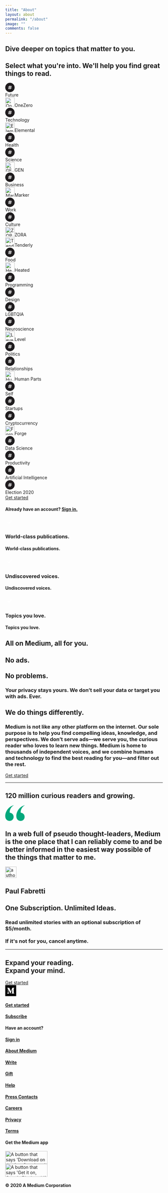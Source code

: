 ```yaml
---
title: "About"
layout: about
permalink: "/about"
image: ""
comments: false
---
```


<body cz-shortcut-listen="true">
   <div id="root">
      <div class="a b c">
         <div class="d e f g h i j k"></div>
         <script>document.domain = document.domain;</script>
         <div>
            <script>if (window.self !== window.top) window.location = "about:blank"</script>
         </div>
         <div class="t r u"></div>
         <div class="v w">
            <div class="x y z ab ac ae af r">
               <div class="v ap ch w cf">
                  <div class="kl" id="lo-homepage-hero-title">
                     <div class="ci cj u ck cl">
                        <h2 class="cm cn co cp cq cr cs ct cu cv cw cx aw">Dive deeper on topics that matter to you.</h2>
                     </div>
                  </div>
                  <div class="kl" id="lo-homepage-select-pubtopics-cta">
                     <h2 class="as cy cz da db dc dd de df dg dh di aw">
                        <div class="kl" id="lo-homepage-select-pubtopics-cta-text">Select what you're into. We'll help you find great things to read.</div>
                     </h2>
                  </div>
                  <div class="dj dk dl v w dm dn do">
                     <div class="as at dp dq dr ap ds dt du dv dw dx dy dz bg">
                        <div class="dt ea v eb">
                           <svg width="30" height="30" viewBox="0 0 30 30" fill="none">
                              <circle cx="15" cy="15" r="15" fill="#1E1B1D"></circle>
                              <path d="M10.78 21h1.73l.73-3.2h2.24l-.74 3.2h1.76l.72-3.2h3.3v-1.6H17.6l.54-2.4H21v-1.6h-2.5l.72-3.2h-1.73l-.73 3.2h-2.24l.74-3.2H13.5l-.73 3.2H9.5v1.6h2.93l-.56 2.4H9v1.6h2.52l-.74 3.2zm2.83-4.8l.54-2.4h2.24l-.54 2.4H13.6z" fill="#fff"></path>
                           </svg>
                        </div>
                        Future
                     </div>
                     <div class="as at dp dq dr ap ds dt du dv dw dx dy dz bg"><img alt="OneZero logo" class="v dt ec ed ea eb" src="https://miro.medium.com/fit/c/60/60/1*88Z0O0wD4KOrk6Y5EceZog.png" width="30" height="30">OneZero</div>
                     <div class="as at dp dq dr ap ds dt du dv dw dx dy dz bg">
                        <div class="dt ea v eb">
                           <svg width="30" height="30" viewBox="0 0 30 30" fill="none">
                              <circle cx="15" cy="15" r="15" fill="#1E1B1D"></circle>
                              <path d="M10.78 21h1.73l.73-3.2h2.24l-.74 3.2h1.76l.72-3.2h3.3v-1.6H17.6l.54-2.4H21v-1.6h-2.5l.72-3.2h-1.73l-.73 3.2h-2.24l.74-3.2H13.5l-.73 3.2H9.5v1.6h2.93l-.56 2.4H9v1.6h2.52l-.74 3.2zm2.83-4.8l.54-2.4h2.24l-.54 2.4H13.6z" fill="#fff"></path>
                           </svg>
                        </div>
                        Technology
                     </div>
                     <div class="as at dp dq dr ap ds dt du dv dw dx dy dz bg"><img alt="Elemental logo" class="v dt ec ed ea eb" src="https://miro.medium.com/fit/c/60/60/1*GhG8ZeoE0TGfCHwL9SCrfw.png" width="30" height="30">Elemental</div>
                     <div class="as at dp dq dr ap ds dt du dv dw dx dy dz bg">
                        <div class="dt ea v eb">
                           <svg width="30" height="30" viewBox="0 0 30 30" fill="none">
                              <circle cx="15" cy="15" r="15" fill="#1E1B1D"></circle>
                              <path d="M10.78 21h1.73l.73-3.2h2.24l-.74 3.2h1.76l.72-3.2h3.3v-1.6H17.6l.54-2.4H21v-1.6h-2.5l.72-3.2h-1.73l-.73 3.2h-2.24l.74-3.2H13.5l-.73 3.2H9.5v1.6h2.93l-.56 2.4H9v1.6h2.52l-.74 3.2zm2.83-4.8l.54-2.4h2.24l-.54 2.4H13.6z" fill="#fff"></path>
                           </svg>
                        </div>
                        Health
                     </div>
                     <div class="as at dp dq dr ap ds dt du dv dw dx dy dz bg">
                        <div class="dt ea v eb">
                           <svg width="30" height="30" viewBox="0 0 30 30" fill="none">
                              <circle cx="15" cy="15" r="15" fill="#1E1B1D"></circle>
                              <path d="M10.78 21h1.73l.73-3.2h2.24l-.74 3.2h1.76l.72-3.2h3.3v-1.6H17.6l.54-2.4H21v-1.6h-2.5l.72-3.2h-1.73l-.73 3.2h-2.24l.74-3.2H13.5l-.73 3.2H9.5v1.6h2.93l-.56 2.4H9v1.6h2.52l-.74 3.2zm2.83-4.8l.54-2.4h2.24l-.54 2.4H13.6z" fill="#fff"></path>
                           </svg>
                        </div>
                        Science
                     </div>
                     <div class="as at dp dq dr ap ds dt du dv dw dx dy dz bg"><img alt="GEN logo" class="v dt ec ed ea eb" src="https://miro.medium.com/fit/c/60/60/1*AQbRi7322aPUWTzp_zOhTg.png" width="30" height="30">GEN</div>
                     <div class="as at dp dq dr ap ds dt du dv dw dx dy dz bg">
                        <div class="dt ea v eb">
                           <svg width="30" height="30" viewBox="0 0 30 30" fill="none">
                              <circle cx="15" cy="15" r="15" fill="#1E1B1D"></circle>
                              <path d="M10.78 21h1.73l.73-3.2h2.24l-.74 3.2h1.76l.72-3.2h3.3v-1.6H17.6l.54-2.4H21v-1.6h-2.5l.72-3.2h-1.73l-.73 3.2h-2.24l.74-3.2H13.5l-.73 3.2H9.5v1.6h2.93l-.56 2.4H9v1.6h2.52l-.74 3.2zm2.83-4.8l.54-2.4h2.24l-.54 2.4H13.6z" fill="#fff"></path>
                           </svg>
                        </div>
                        Business
                     </div>
                     <div class="as at dp dq dr ap ds dt du dv dw dx dy dz bg"><img alt="Marker logo" class="v dt ec ed ea eb" src="https://miro.medium.com/fit/c/60/60/1*vmNmnbAOxsvAZ5BLilfFJQ.png" width="30" height="30">Marker</div>
                     <div class="as at dp dq dr ap ds dt du dv dw dx dy dz bg">
                        <div class="dt ea v eb">
                           <svg width="30" height="30" viewBox="0 0 30 30" fill="none">
                              <circle cx="15" cy="15" r="15" fill="#1E1B1D"></circle>
                              <path d="M10.78 21h1.73l.73-3.2h2.24l-.74 3.2h1.76l.72-3.2h3.3v-1.6H17.6l.54-2.4H21v-1.6h-2.5l.72-3.2h-1.73l-.73 3.2h-2.24l.74-3.2H13.5l-.73 3.2H9.5v1.6h2.93l-.56 2.4H9v1.6h2.52l-.74 3.2zm2.83-4.8l.54-2.4h2.24l-.54 2.4H13.6z" fill="#fff"></path>
                           </svg>
                        </div>
                        Work
                     </div>
                     <div class="as at dp dq dr ap ds dt du dv dw dx dy dz bg">
                        <div class="dt ea v eb">
                           <svg width="30" height="30" viewBox="0 0 30 30" fill="none">
                              <circle cx="15" cy="15" r="15" fill="#1E1B1D"></circle>
                              <path d="M10.78 21h1.73l.73-3.2h2.24l-.74 3.2h1.76l.72-3.2h3.3v-1.6H17.6l.54-2.4H21v-1.6h-2.5l.72-3.2h-1.73l-.73 3.2h-2.24l.74-3.2H13.5l-.73 3.2H9.5v1.6h2.93l-.56 2.4H9v1.6h2.52l-.74 3.2zm2.83-4.8l.54-2.4h2.24l-.54 2.4H13.6z" fill="#fff"></path>
                           </svg>
                        </div>
                        Culture
                     </div>
                     <div class="as at dp dq dr ap ds dt du dv dw dx dy dz bg"><img alt="ZORA logo" class="v dt ec ed ea eb" src="https://miro.medium.com/fit/c/60/60/1*VJ4zcLDMISZjqlnuj55WXA.png" width="30" height="30">ZORA</div>
                     <div class="as at dp dq dr ap ds dt du dv dw dx dy dz bg"><img alt="Tenderly logo" class="v dt ec ed ea eb" src="https://miro.medium.com/fit/c/60/60/1*T-4t9N3IlJd-aNzk_thAWA.png" width="30" height="30">Tenderly</div>
                     <div class="as at dp dq dr ap ds dt du dv dw dx dy dz bg">
                        <div class="dt ea v eb">
                           <svg width="30" height="30" viewBox="0 0 30 30" fill="none">
                              <circle cx="15" cy="15" r="15" fill="#1E1B1D"></circle>
                              <path d="M10.78 21h1.73l.73-3.2h2.24l-.74 3.2h1.76l.72-3.2h3.3v-1.6H17.6l.54-2.4H21v-1.6h-2.5l.72-3.2h-1.73l-.73 3.2h-2.24l.74-3.2H13.5l-.73 3.2H9.5v1.6h2.93l-.56 2.4H9v1.6h2.52l-.74 3.2zm2.83-4.8l.54-2.4h2.24l-.54 2.4H13.6z" fill="#fff"></path>
                           </svg>
                        </div>
                        Food
                     </div>
                     <div class="as at dp dq dr ap ds dt du dv dw dx dy dz bg"><img alt="Heated logo" class="v dt ec ed ea eb" src="https://miro.medium.com/fit/c/60/60/1*E_tHdfYfWGRpusAcOtDX7A.png" width="30" height="30">Heated</div>
                     <div class="as at dp dq dr ap ds dt du dv dw dx dy dz bg">
                        <div class="dt ea v eb">
                           <svg width="30" height="30" viewBox="0 0 30 30" fill="none">
                              <circle cx="15" cy="15" r="15" fill="#1E1B1D"></circle>
                              <path d="M10.78 21h1.73l.73-3.2h2.24l-.74 3.2h1.76l.72-3.2h3.3v-1.6H17.6l.54-2.4H21v-1.6h-2.5l.72-3.2h-1.73l-.73 3.2h-2.24l.74-3.2H13.5l-.73 3.2H9.5v1.6h2.93l-.56 2.4H9v1.6h2.52l-.74 3.2zm2.83-4.8l.54-2.4h2.24l-.54 2.4H13.6z" fill="#fff"></path>
                           </svg>
                        </div>
                        Programming
                     </div>
                     <div class="as at dp dq dr ap ds dt du dv dw dx dy dz bg">
                        <div class="dt ea v eb">
                           <svg width="30" height="30" viewBox="0 0 30 30" fill="none">
                              <circle cx="15" cy="15" r="15" fill="#1E1B1D"></circle>
                              <path d="M10.78 21h1.73l.73-3.2h2.24l-.74 3.2h1.76l.72-3.2h3.3v-1.6H17.6l.54-2.4H21v-1.6h-2.5l.72-3.2h-1.73l-.73 3.2h-2.24l.74-3.2H13.5l-.73 3.2H9.5v1.6h2.93l-.56 2.4H9v1.6h2.52l-.74 3.2zm2.83-4.8l.54-2.4h2.24l-.54 2.4H13.6z" fill="#fff"></path>
                           </svg>
                        </div>
                        Design
                     </div>
                     <div class="as at dp dq dr ap ds dt du dv dw dx dy dz bg">
                        <div class="dt ea v eb">
                           <svg width="30" height="30" viewBox="0 0 30 30" fill="none">
                              <circle cx="15" cy="15" r="15" fill="#1E1B1D"></circle>
                              <path d="M10.78 21h1.73l.73-3.2h2.24l-.74 3.2h1.76l.72-3.2h3.3v-1.6H17.6l.54-2.4H21v-1.6h-2.5l.72-3.2h-1.73l-.73 3.2h-2.24l.74-3.2H13.5l-.73 3.2H9.5v1.6h2.93l-.56 2.4H9v1.6h2.52l-.74 3.2zm2.83-4.8l.54-2.4h2.24l-.54 2.4H13.6z" fill="#fff"></path>
                           </svg>
                        </div>
                        LGBTQIA
                     </div>
                     <div class="as at dp dq dr ap ds dt du dv dw dx dy dz bg">
                        <div class="dt ea v eb">
                           <svg width="30" height="30" viewBox="0 0 30 30" fill="none">
                              <circle cx="15" cy="15" r="15" fill="#1E1B1D"></circle>
                              <path d="M10.78 21h1.73l.73-3.2h2.24l-.74 3.2h1.76l.72-3.2h3.3v-1.6H17.6l.54-2.4H21v-1.6h-2.5l.72-3.2h-1.73l-.73 3.2h-2.24l.74-3.2H13.5l-.73 3.2H9.5v1.6h2.93l-.56 2.4H9v1.6h2.52l-.74 3.2zm2.83-4.8l.54-2.4h2.24l-.54 2.4H13.6z" fill="#fff"></path>
                           </svg>
                        </div>
                        Neuroscience
                     </div>
                     <div class="as at dp dq dr ap ds dt du dv dw dx dy dz bg"><img alt="Level logo" class="v dt ec ed ea eb" src="https://miro.medium.com/fit/c/60/60/1*XjmvW9b-T4EYQDetaBW53g.png" width="30" height="30">Level</div>
                     <div class="as at dp dq dr ap ds dt du dv dw dx dy dz bg">
                        <div class="dt ea v eb">
                           <svg width="30" height="30" viewBox="0 0 30 30" fill="none">
                              <circle cx="15" cy="15" r="15" fill="#1E1B1D"></circle>
                              <path d="M10.78 21h1.73l.73-3.2h2.24l-.74 3.2h1.76l.72-3.2h3.3v-1.6H17.6l.54-2.4H21v-1.6h-2.5l.72-3.2h-1.73l-.73 3.2h-2.24l.74-3.2H13.5l-.73 3.2H9.5v1.6h2.93l-.56 2.4H9v1.6h2.52l-.74 3.2zm2.83-4.8l.54-2.4h2.24l-.54 2.4H13.6z" fill="#fff"></path>
                           </svg>
                        </div>
                        Politics
                     </div>
                     <div class="as at dp dq dr ap ds dt du dv dw dx dy dz bg">
                        <div class="dt ea v eb">
                           <svg width="30" height="30" viewBox="0 0 30 30" fill="none">
                              <circle cx="15" cy="15" r="15" fill="#1E1B1D"></circle>
                              <path d="M10.78 21h1.73l.73-3.2h2.24l-.74 3.2h1.76l.72-3.2h3.3v-1.6H17.6l.54-2.4H21v-1.6h-2.5l.72-3.2h-1.73l-.73 3.2h-2.24l.74-3.2H13.5l-.73 3.2H9.5v1.6h2.93l-.56 2.4H9v1.6h2.52l-.74 3.2zm2.83-4.8l.54-2.4h2.24l-.54 2.4H13.6z" fill="#fff"></path>
                           </svg>
                        </div>
                        Relationships
                     </div>
                     <div class="as at dp dq dr ap ds dt du dv dw dx dy dz bg"><img alt="Human Parts logo" class="v dt ec ed ea eb" src="https://miro.medium.com/fit/c/60/60/1*pfjoZOu08t9b-HHXv68ETg.png" width="30" height="30">Human Parts</div>
                     <div class="as at dp dq dr ap ds dt du dv dw dx dy dz bg">
                        <div class="dt ea v eb">
                           <svg width="30" height="30" viewBox="0 0 30 30" fill="none">
                              <circle cx="15" cy="15" r="15" fill="#1E1B1D"></circle>
                              <path d="M10.78 21h1.73l.73-3.2h2.24l-.74 3.2h1.76l.72-3.2h3.3v-1.6H17.6l.54-2.4H21v-1.6h-2.5l.72-3.2h-1.73l-.73 3.2h-2.24l.74-3.2H13.5l-.73 3.2H9.5v1.6h2.93l-.56 2.4H9v1.6h2.52l-.74 3.2zm2.83-4.8l.54-2.4h2.24l-.54 2.4H13.6z" fill="#fff"></path>
                           </svg>
                        </div>
                        Self
                     </div>
                     <div class="as at dp dq dr ap ds dt du dv dw dx dy dz bg">
                        <div class="dt ea v eb">
                           <svg width="30" height="30" viewBox="0 0 30 30" fill="none">
                              <circle cx="15" cy="15" r="15" fill="#1E1B1D"></circle>
                              <path d="M10.78 21h1.73l.73-3.2h2.24l-.74 3.2h1.76l.72-3.2h3.3v-1.6H17.6l.54-2.4H21v-1.6h-2.5l.72-3.2h-1.73l-.73 3.2h-2.24l.74-3.2H13.5l-.73 3.2H9.5v1.6h2.93l-.56 2.4H9v1.6h2.52l-.74 3.2zm2.83-4.8l.54-2.4h2.24l-.54 2.4H13.6z" fill="#fff"></path>
                           </svg>
                        </div>
                        Startups
                     </div>
                     <div class="as at dp dq dr ap ds dt du dv dw dx dy dz bg">
                        <div class="dt ea v eb">
                           <svg width="30" height="30" viewBox="0 0 30 30" fill="none">
                              <circle cx="15" cy="15" r="15" fill="#1E1B1D"></circle>
                              <path d="M10.78 21h1.73l.73-3.2h2.24l-.74 3.2h1.76l.72-3.2h3.3v-1.6H17.6l.54-2.4H21v-1.6h-2.5l.72-3.2h-1.73l-.73 3.2h-2.24l.74-3.2H13.5l-.73 3.2H9.5v1.6h2.93l-.56 2.4H9v1.6h2.52l-.74 3.2zm2.83-4.8l.54-2.4h2.24l-.54 2.4H13.6z" fill="#fff"></path>
                           </svg>
                        </div>
                        Cryptocurrency
                     </div>
                     <div class="as at dp dq dr ap ds dt du dv dw dx dy dz bg"><img alt="Forge logo" class="v dt ec ed ea eb" src="https://miro.medium.com/fit/c/60/60/1*y3pfOGWJhLH7z4Thm97MkQ.png" width="30" height="30">Forge</div>
                     <div class="as at dp dq dr ap ds dt du dv dw dx dy dz bg">
                        <div class="dt ea v eb">
                           <svg width="30" height="30" viewBox="0 0 30 30" fill="none">
                              <circle cx="15" cy="15" r="15" fill="#1E1B1D"></circle>
                              <path d="M10.78 21h1.73l.73-3.2h2.24l-.74 3.2h1.76l.72-3.2h3.3v-1.6H17.6l.54-2.4H21v-1.6h-2.5l.72-3.2h-1.73l-.73 3.2h-2.24l.74-3.2H13.5l-.73 3.2H9.5v1.6h2.93l-.56 2.4H9v1.6h2.52l-.74 3.2zm2.83-4.8l.54-2.4h2.24l-.54 2.4H13.6z" fill="#fff"></path>
                           </svg>
                        </div>
                        Data Science
                     </div>
                     <div class="as at dp dq dr ap ds dt du dv dw dx dy dz bg">
                        <div class="dt ea v eb">
                           <svg width="30" height="30" viewBox="0 0 30 30" fill="none">
                              <circle cx="15" cy="15" r="15" fill="#1E1B1D"></circle>
                              <path d="M10.78 21h1.73l.73-3.2h2.24l-.74 3.2h1.76l.72-3.2h3.3v-1.6H17.6l.54-2.4H21v-1.6h-2.5l.72-3.2h-1.73l-.73 3.2h-2.24l.74-3.2H13.5l-.73 3.2H9.5v1.6h2.93l-.56 2.4H9v1.6h2.52l-.74 3.2zm2.83-4.8l.54-2.4h2.24l-.54 2.4H13.6z" fill="#fff"></path>
                           </svg>
                        </div>
                        Productivity
                     </div>
                     <div class="as at dp dq dr ap ds dt du dv dw dx dy dz bg">
                        <div class="dt ea v eb">
                           <svg width="30" height="30" viewBox="0 0 30 30" fill="none">
                              <circle cx="15" cy="15" r="15" fill="#1E1B1D"></circle>
                              <path d="M10.78 21h1.73l.73-3.2h2.24l-.74 3.2h1.76l.72-3.2h3.3v-1.6H17.6l.54-2.4H21v-1.6h-2.5l.72-3.2h-1.73l-.73 3.2h-2.24l.74-3.2H13.5l-.73 3.2H9.5v1.6h2.93l-.56 2.4H9v1.6h2.52l-.74 3.2zm2.83-4.8l.54-2.4h2.24l-.54 2.4H13.6z" fill="#fff"></path>
                           </svg>
                        </div>
                        Artificial Intelligence
                     </div>
                     <div class="as at dp dq dr ap ds dt du dv dw dx dy dz bg">
                        <div class="dt ea v eb">
                           <svg width="30" height="30" viewBox="0 0 30 30" fill="none">
                              <circle cx="15" cy="15" r="15" fill="#1E1B1D"></circle>
                              <path d="M10.78 21h1.73l.73-3.2h2.24l-.74 3.2h1.76l.72-3.2h3.3v-1.6H17.6l.54-2.4H21v-1.6h-2.5l.72-3.2h-1.73l-.73 3.2h-2.24l.74-3.2H13.5l-.73 3.2H9.5v1.6h2.93l-.56 2.4H9v1.6h2.52l-.74 3.2zm2.83-4.8l.54-2.4h2.24l-.54 2.4H13.6z" fill="#fff"></path>
                           </svg>
                        </div>
                        Election 2020
                     </div>
                  </div>
                  <div>
                     <div class="ee ef u">
                        <div class="eg u">
                           <div class="kl" id="lo-homepage-select-what-get-started-button">
                              <span>
                                 <a href="https://medium.com/m/signin?operation=register&amp;redirect=https%3A%2F%2Fmedium.com%2F&amp;source=--------------------------landing_home_hero-----------" class="ax ay az ba bb bc bd be bf bg bh bi bj bk bl" rel="noopener">
                                    <div class="kl" id="lo-homepage-get-started-button">
                                       <div class="as at dp eh br bs bt bu bv bw bx by bz ca cb bg cc ei ce cf cg ej">Get started</div>
                                    </div>
                                 </a>
                              </span>
                           </div>
                        </div>
                        <div class="ek u">
                           <h4 class="as at au av aw">
                              Already have an account?<!-- --> <span><a href="https://medium.com/m/signin?operation=login&amp;redirect=https%3A%2F%2Fmedium.com%2F&amp;source=--------------------------landing_home_hero-----------" class="el em az ba bb bc bd be bf bg en eo bj ep eq" rel="noopener">Sign in.</a></span>
                           </h4>
                        </div>
                     </div>
                  </div>
                  <div class="kl" id="lo-homepage-all-on-medium-section">
                     <div class="er r v aq es dm et eu">
                        <div class="ev v ew">
                           <svg width="28" height="28" viewBox="0 0 28 28" fill="transparent" class="em ex ey ez fa">
                              <circle cx="14" cy="14" r="14"></circle>
                              <path d="M8 14.5l4.73 3.66 7.76-9.87" stroke="#fff" stroke-width="3"></path>
                           </svg>
                           <div class="fb h">
                              <h3 class="as at cz fc db fd fe ff fg fh fi fj dr">
                                 <div class="kl" id="lo-homepage-checkbox-1">World-class publications.</div>
                              </h3>
                           </div>
                           <div class="al fk">
                              <h4 class="as at au av aw">
                                 <div class="kl" id="lo-homepage-checkbox-1">World-class publications.</div>
                              </h4>
                           </div>
                        </div>
                        <div class="ev v ew">
                           <svg width="28" height="28" viewBox="0 0 28 28" fill="transparent" class="em ex ey ez fa">
                              <circle cx="14" cy="14" r="14"></circle>
                              <path d="M8 14.5l4.73 3.66 7.76-9.87" stroke="#fff" stroke-width="3"></path>
                           </svg>
                           <div class="fb h">
                              <h3 class="as at cz fc db fd fe ff fg fh fi fj dr">
                                 <div class="kl" id="lo-homepage-checkbox-2">Undiscovered voices.</div>
                              </h3>
                           </div>
                           <div class="al fk">
                              <h4 class="as at au av aw">
                                 <div class="kl" id="lo-homepage-checkbox-2">Undiscovered voices.</div>
                              </h4>
                           </div>
                        </div>
                        <div class="ev v ew">
                           <svg width="28" height="28" viewBox="0 0 28 28" fill="transparent" class="em ex ey ez fa">
                              <circle cx="14" cy="14" r="14"></circle>
                              <path d="M8 14.5l4.73 3.66 7.76-9.87" stroke="#fff" stroke-width="3"></path>
                           </svg>
                           <div class="fb h">
                              <h3 class="as at cz fc db fd fe ff fg fh fi fj dr">
                                 <div class="kl" id="lo-homepage-checkbox-3">Topics you love.</div>
                              </h3>
                           </div>
                           <div class="al fk">
                              <h4 class="as at au av aw">
                                 <div class="kl" id="lo-homepage-checkbox-3">Topics you love.</div>
                              </h4>
                           </div>
                        </div>
                        <div class="fl fm u fn ew fo fp fq fr">
                           <h2 class="as cy cz da db dc dd de df dg dh di aw">
                              <div class="kl" id="lo-homepage-checkbox-after-text">All on Medium, all for you.</div>
                           </h2>
                        </div>
                     </div>
                  </div>
                  <div>
                     <div class="kl" id="lo-homepage-no-ads-section">
                        <div class="r u ft">
                           <div class="kl" id="lo-homepage-no-ads">
                              <div class="fu er u">
                                 <div class="fv u">
                                    <h2 class="cm cn fw fx fy fz ga gb cu cv cw cx aw">
                                       <div class="kl" id="lo-homepage-no-ads-title">
                                          No ads.
                                          <div class="al fk"><br></div>
                                          <!-- -->No problems.
                                       </div>
                                    </h2>
                                 </div>
                                 <h3 class="as at cz fc db fd fe ff fg fh fi fj dr">
                                    <div class="kl" id="lo-homepage-no-ads-sub-title">Your privacy stays yours. We don’t sell your data or target you with ads. Ever.</div>
                                 </h3>
                              </div>
                              <div class="v gc gd dm ge">
                                 <div class="u gf fq gg">
                                    <div class="gh u gi">
                                       <h2 class="as cy cz da db dc dd de df dg dh di aw">
                                          <div class="kl" id="lo-homepage-no-ads-body-title">We do things differently.</div>
                                       </h2>
                                    </div>
                                    <h3 class="as at cz fc db fd fe ff fg fh fi fj dr">
                                       <div class="kl" id="lo-homepage-no-ads-body-text">
                                          Medium is not like any other platform on the internet.<!-- --> <span class="fs fb">Our sole purpose is to help you find compelling ideas, knowledge, and perspectives.</span> <!-- -->We don’t serve ads—we serve you, the curious reader who loves to learn new things. Medium is home to thousands of independent voices, and we combine humans and technology to find the best reading for you—and filter out the rest.
                                       </div>
                                    </h3>
                                 </div>
                                 <div class="u gf gj gk gl gm">
                                    <div class="kl" id="lo-homepage-no-ads-get-started-button">
                                       <span>
                                          <a href="https://medium.com/m/signin?operation=register&amp;redirect=https%3A%2F%2Fmedium.com%2F&amp;source=--------------------------landing_home_mission-----------" class="ax ay az ba bb bc bd be bf bg bh bi bj bk bl" rel="noopener">
                                             <div class="kl" id="lo-homepage-get-started-button">
                                                <div class="as at dp eh br bs bt bu bv bw bx by bz ca cb bg cc ei ce cf cg ej">Get started</div>
                                             </div>
                                          </a>
                                       </span>
                                    </div>
                                 </div>
                              </div>
                              <hr class="gn go gp gq gr gs gt gu gv gw gx gy">
                           </div>
                        </div>
                     </div>
                  </div>
               </div>
            </div>
         </div>
         <div class="kl" id="lo-homepage-testimonials-section">
            <div class="v w">
               <div class="x y z ab ac ae af r">
                  <div class="gz ha v hb cl hc hd he hf">
                     <div class="hg hh hi u m hj ft hk hl hm hn ho">
                        <div class="kl" id="lo-homepage-testimonials-header">
                           <h2 class="cm cn co cp cq cr cs ct cu cv cw cx aw">120 million curious readers and growing.</h2>
                        </div>
                     </div>
                     <div class="ha hp u hq hr hs hm hf ht">
                        <div class="fs hu hv r hw hx hy hz">
                           <div class="ir is hu v ch">
                              <div class="hu r u it iu iv">
                                 <svg width="62" height="50" viewBox="0 0 62 50" fill="none" class="ia ib m">
                                    <path d="M61.8 0C45.63 4.36 35.4 20.33 35.4 34.65 35.4 44.19 41.33 50 49.3 50 56.68 50 62 44.2 62 37.14c0-6.85-4.5-12.04-10.44-12.87-1.63-.2-2.25-.83-2.25-2.28 0-8.3 4.91-17.22 12.69-21.58L61.8 0zM26.6 0C10.44 4.36 0 20.33 0 34.65 0 44.19 6.14 50 13.91 50c7.37 0 12.9-5.8 12.9-12.86 0-6.85-4.5-12.04-10.44-12.87-1.84-.2-2.25-.83-2.25-2.28 0-8.3 4.91-17.22 12.69-21.58L26.6 0z" fill="#03A87C"></path>
                                 </svg>
                                 <div class="ic hu r">
                                    <div class="hu r v ch es">
                                       <div class="u ft iw">
                                          <h2 class="as cy ix iy iz fz ja ff jb fh jc fj aw">In a web full of pseudo thought-leaders, Medium is the one place that I can reliably come to and be better informed in the easiest way possible of the things that matter to me.</h2>
                                       </div>
                                       <div class="v ap aq">
                                          <img alt="author portrait" class="u dt cd jd eb" src="https://miro.medium.com/fit/c/36/36/1*Vh7cnF2dqfC8Uy5HgXkOHw.jpeg" width="36" height="36">
                                          <h2 class="as cy cz da db dc dd de df dg dh di aw">Paul Fabretti</h2>
                                       </div>
                                    </div>
                                 </div>
                              </div>
                              <div class="je v aq">
                                 <div class="in ie io ig ih ii ij ik ip iq"></div>
                                 <div class="in ie io ig ih ii ij ik ip iq"></div>
                                 <div class="in ie io ig ih ii ij ik ip iq"></div>
                                 <div class="in ie io ig ih ii ij ik ip iq"></div>
                                 <div class="id ie if ig ih ii ij ik il im"></div>
                                 <div class="in ie io ig ih ii ij ik ip iq"></div>
                              </div>
                           </div>
                        </div>
                     </div>
                  </div>
               </div>
            </div>
         </div>
         <div class="v w">
            <div class="x y z ab ac ae af r">
               <div class="v ap ch w cf">
                  <div class="kl" id="lo-homepage-one-subscription-section">
                     <div class="er u hb">
                        <div class="kl" id="lo-homepage-one-subscription-header">
                           <h2 class="as cy cz da db dc dd de df dg dh di aw">One Subscription. Unlimited Ideas.</h2>
                        </div>
                        <div class="kl" id="lo-homepage-one-subscription-body">
                           <div class="jf u jg">
                              <h3 class="as at cz fc db fd fe ff fg fh fi fj dr">
                                 Read unlimited stories with an optional subscription of <b>$5/month.</b>
                                 <div class="jh u h"><br></div>
                                 <div class="al fk"> </div>
                                 If it's not for you, cancel anytime.
                              </h3>
                           </div>
                        </div>
                        <hr class="gn go gp gq gr gs gt gu gv gw gx gy">
                     </div>
                  </div>
                  <div>
                     <div class="kl" id="lo-homepage-expand-your-x-section">
                        <div class="hg ji u jj">
                           <h2 class="cm cn co cp cq cr cs ct cu cv cw cx aw">
                              <div class="kl" id="lo-homepage-expand-your-reading">Expand your reading. <br> Expand your mind.</div>
                           </h2>
                           <div class="jk u jj">
                              <div class="kl" id="lo-homepage-expand-your-x-get-started-button">
                                 <span>
                                    <a href="https://medium.com/m/signin?operation=register&amp;redirect=https%3A%2F%2Fmedium.com%2F&amp;source=--------------------------landing_home_kicker-----------" class="ax ay az ba bb bc bd be bf bg bh bi bj bk bl" rel="noopener">
                                       <div class="kl" id="lo-homepage-get-started-button">
                                          <div class="as at dp eh br bs bt bu bv bw bx by bz ca cb bg cc ei ce cf cg ej">Get started</div>
                                       </div>
                                    </a>
                                 </span>
                              </div>
                           </div>
                        </div>
                     </div>
                  </div>
               </div>
            </div>
         </div>
         <div class="jl jm jn jo jp jq r">
            <div class="v w">
               <div class="x y z ab ac ae af r">
                  <div class="v ap aq es dm">
                     <div class="jr jk v ch js">
                        <div class="jt u">
                           <svg width="35" height="35" viewBox="5 5 35 35" class="ju an">
                              <path d="M5 40V5h35v35H5zm8.56-12.63c0 .56-.03.69-.32 1.03L10.8 31.4v.4h6.97v-.4L15.3 28.4c-.29-.34-.34-.5-.34-1.03v-8.95l6.13 13.36h.71l5.26-13.36v10.64c0 .3 0 .35-.19.53l-1.85 1.8v.4h9.2v-.4l-1.83-1.8c-.18-.18-.2-.24-.2-.53V15.94c0-.3.02-.35.2-.53l1.82-1.8v-.4h-6.47l-4.62 11.55-5.2-11.54h-6.8v.4l2.15 2.63c.24.3.29.37.29.77v10.35z"></path>
                           </svg>
                        </div>
                        <div class="fv v aq dm">
                           <div class="ar u">
                              <span>
                                 <a href="https://medium.com/m/signin?operation=register&amp;redirect=https%3A%2F%2Fmedium.com%2F&amp;source=landing_home--------------------------landing_home_footer-----------" class="el em az ba bb bc bd be bf bg en eo bj ep eq" rel="noopener">
                                    <h4 class="as at au av jv">Get started</h4>
                                 </a>
                              </span>
                           </div>
                           <div class="ar u">
                              <h4 class="as at au av jv"><a class="ax ay az ba bb bc bd be bf bg jw jx bj jy jz" rel="noopener" href="/membership?source=landing_home--------------------------landing_home_footer-----------">Subscribe</a></h4>
                           </div>
                           <div class="ar v ew">
                              <h4 class="as at au av ka">Have an account?</h4>
                              <span>
                                 <a href="https://medium.com/m/signin?operation=login&amp;redirect=https%3A%2F%2Fmedium.com%2F&amp;source=landing_home--------------------------landing_home_footer-----------" class="el em az ba bb bc bd be bf bg en eo bj ep eq" rel="noopener">
                                    <div class="kb u">
                                       <h4 class="as at au av jv">Sign in</h4>
                                    </div>
                                 </a>
                              </span>
                           </div>
                        </div>
                        <div class="v aq dm">
                           <div class="ar u ew">
                              <h4 class="as at au av jv"><a class="ax ay az ba bb bc bd be bf bg jw jx bj jy jz" rel="noopener" href="/about?source=landing_home--------------------------landing_home_footer-----------">About Medium</a></h4>
                           </div>
                           <div class="ar u">
                              <h4 class="as at au av jv"><a href="https://medium.com/creators?source=landing_home--------------------------landing_home_footer-----------" class="ax ay az ba bb bc bd be bf bg jw jx bj jy jz" rel="noopener">Write</a></h4>
                           </div>
                           <div class="ar u">
                              <h4 class="as at au av jv"><a href="https://medium.com/gift-checkout?source=landing_home--------------------------landing_home_footer-----------" class="ax ay az ba bb bc bd be bf bg jw jx bj jy jz" rel="noopener">Gift</a></h4>
                           </div>
                           <div class="ar u">
                              <h4 class="as at au av jv"><a href="https://help.medium.com/hc/en-us?source=landing_home--------------------------landing_home_footer-----------" class="ax ay az ba bb bc bd be bf bg jw jx bj jy jz" rel="noopener">Help</a></h4>
                           </div>
                           <div class="ar u ew">
                              <h4 class="as at au av jv"><a href="mailto:press@medium.com?source=landing_home--------------------------landing_home_footer-----------" class="ax ay az ba bb bc bd be bf bg jw jx bj jy jz" rel="noopener">Press Contacts</a></h4>
                           </div>
                           <div class="ar u">
                              <h4 class="as at au av jv"><a class="ax ay az ba bb bc bd be bf bg jw jx bj jy jz" rel="noopener" href="/jobs-at-medium/work-at-medium-959d1a85284e?source=landing_home--------------------------landing_home_footer-----------">Careers</a></h4>
                           </div>
                           <div class="ar u">
                              <h4 class="as at au av jv"><a href="https://policy.medium.com/medium-privacy-policy-f03bf92035c9?source=landing_home--------------------------landing_home_footer-----------" class="ax ay az ba bb bc bd be bf bg jw jx bj jy jz" rel="noopener">Privacy</a></h4>
                           </div>
                           <div class="ar u">
                              <h4 class="as at au av jv"><a href="https://policy.medium.com/medium-terms-of-service-9db0094a1e0f?source=landing_home--------------------------landing_home_footer-----------" class="ax ay az ba bb bc bd be bf bg jw jx bj jy jz" rel="noopener">Terms</a></h4>
                           </div>
                        </div>
                     </div>
                     <div class="kc v ch">
                        <div class="kd u ke">
                           <h4 class="as at au av ka">Get the Medium app</h4>
                        </div>
                        <div class="v gc ch dm kf ah">
                           <div class="kd u kg"><a href="https://itunes.apple.com/app/medium-everyones-stories/id828256236?pt=698524&amp;mt=8&amp;ct=landing_home&amp;source=landing_home--------------------------landing_home_footer-----------" class="ax ay az ba bb bc bd be bf bg jw jx bj jy jz" rel="noopener nofollow"><img alt="A button that says 'Download on the App Store', and if clicked it will lead you to the iOS App store" class="" src="https://miro.medium.com/max/270/1*Crl55Tm6yDNMoucPo1tvDg.png" width="135" height="41"></a></div>
                           <div class="kd u"><a href="https://play.google.com/store/apps/details?id=com.medium.reader&amp;source=landing_home--------------------------landing_home_footer-----------" class="ax ay az ba bb bc bd be bf bg jw jx bj jy jz" rel="noopener nofollow"><img alt="A button that says 'Get it on, Google Play', and if clicked it will lead you to the Google Play store" class="" src="https://miro.medium.com/max/270/1*W_RAPQ62h0em559zluJLdQ.png" width="135" height="41"></a></div>
                        </div>
                     </div>
                     <div class="kh r u">
                        <h4 class="as at ki bq ka">
                           © <!-- -->2020<!-- --> A Medium Corporation
                        </h4>
                     </div>
                  </div>
               </div>
            </div>
         </div>
      </div>
   </div>
</body>
